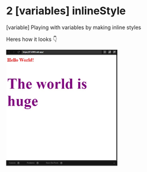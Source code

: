 # 2 [variables] inlineStyle

[variable] Playing with variables by making inline styles 

Heres how it looks 👇
                               
<p float="left">
  <img src="https://github.com/more-mr/React-Practice/blob/master/2%20%5Bvariables%5D%20inlineStyle/programImg1.jpg" width="300" />
</p>
